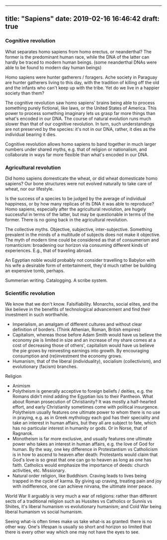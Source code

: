 
---
title: "Sapiens"
date: 2019-02-16 16:46:42
draft: true
---


### Cognitive revolution

What separates homo sapiens from homo erectus, or neanderthal? The former is the predominant human race, while the DNA of the latter can hardly be traced to modern human beings. (some neanderthal DNAs were able to be found to modern day human beings)

Homo sapiens were hunter gatherers / foragers.
Ache society in Paraguay are hunter gatherers living to this day, with the tradition of killing off the old and the infants who can't keep up with the tribe. Yet do we live in a happier society than them?

The cognitive revolution saw homo sapiens' brains being able to process something purely fictional, like laws, or the United States of America.
This power to process something imaginary lets us grasp far more things than what's encoded in our DNA.
The course of natural evolution runs much slower than that of our cognitive revolution.
In turn, such understandings are not preserved by the species: it's not in our DNA, rather, it dies as the individual bearing it dies.

Cognitive revolution allows homo sapiens to band together in much larger numbers under shared myths, e.g. that of religion or nationalism, and collaborate in ways far more flexible than what's encoded in our DNA.

### Agricultural revolution

Did homo sapiens domesticate the wheat, or did wheat domesticate homo sapiens?
Our bone structures were not evolved naturally to take care of wheat, nor our lifestyle.

Is the success of a species to be judged by the average of individual happiness, or by how many replicas of its DNA it was able to reproduce?
Homo sapiens, especially after the agricultural revolution, are hugely successful in terms of the latter, but may be questionable in terms of the former.
There is no going back in the agricultural revolution.

The collective myths. Objective, subjective, inter-subjective. Something prevalent in the minds of a multitude of subjects does not make it objective.
The myth of modern time could be considered as that of consumerism and romanticism: broadening our horizon via consuming different kinds of experiences. E.g., that of traveling abroad.

An Egyptian noble would probably not consider travelling to Babylon with his wife a desirable form of entertainment, they'd much rather be building an expensive tomb, perhaps.

Summerian writing. Catalogging. A scribe system.

### Scientific revolution

We know that we don't know.
Falsifiability.
Monarchs, social elites, and the like believe in the benefits of technological advancement and find their investment in such worthwhile. 

* Imperialism, an amalgam of different cultures and without clear definition of borders. (Think Athenian, Roman, British empires)
* Capitalism, whereas those before Adam Smith would have us believe the economy pie is limited in size and an increase of my share comes at a cost of decreasing those of others', capitalism would have us believe the pie grows by reinvesting earnings into growth. By encouraging consumption and (re)investment the economy grows.
* Humanism, that of the liberal (individuality), socialism (collectivism), and evolutionary (facism) branches.

Religion
* Animism
* Polytheism is generally acceptive to foreign beliefs / deities, e.g. the Romans didn't mind adding the Egyptian Isis to their Pantheon. What about Roman prosecution of Christianity? It was mostly a half-hearted effort, and early Christianity sometimes come with political insurgence. Polytheism usually features one ultimate power to whom there is no use in praying, e.g. as in Greek mythology each god has their speciality and take an interest in human affairs, but they all are subject to fate, which has no particular interest in humanity or gods. Or in Norse, that of Ragnarok. 
* Monotheism is far more exclusive, and usually features one ultimate power who takes an interest in human affairs, e.g. the love of God for human. By the way, one key difference in Protestantism vs Catholicism is in how to ascend to heaven after death: Protestants would claim that God's love is so great that one can go to heaven as long as one has faith. Catholics would emphasize the importance of deeds: church activities, etc. Missionary.
* Natural order religion, like Buddhism. Craving leads to lives being trapped in the cycle of karma. By giving up craving, treating pain and joy with indifference, one can achieve nirvana, the ultimate inner peace.

World War II arguably is very much a war of religions: rather than different sects of a traditional religion such as Hussites vs Catholics or Sunnis vs Shiites, it's liberal humanism vs evolutionary humanism; and Cold War being liberal humanism vs social humanism.

Seeing what-is often times make us take what-is as granted: there is no other way.
One's lifespan is usually so short and horizon so limited that there is every other way which one may not have the eyes to see.
